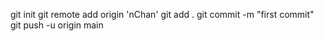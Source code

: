 git init
git remote add origin 'nChan'
git add .
git commit -m "first commit"
git push -u origin main

